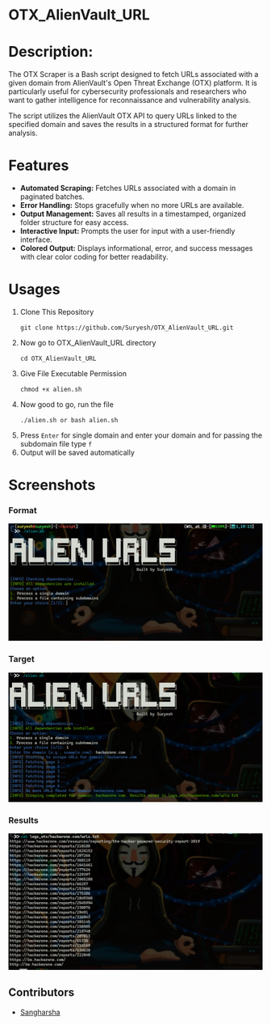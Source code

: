 # OTX_AlienVault_URL

# Description:
The OTX Scraper is a Bash script designed to fetch URLs associated with a given domain from AlienVault's Open Threat Exchange (OTX) platform. It is particularly useful for cybersecurity professionals and researchers who want to gather intelligence for reconnaissance and vulnerability analysis.

The script utilizes the AlienVault OTX API to query URLs linked to the specified domain and saves the results in a structured format for further analysis.


# Features

- **Automated Scraping:** Fetches URLs associated with a domain in paginated batches.
- **Error Handling:** Stops gracefully when no more URLs are available.
- **Output Management:** Saves all results in a timestamped, organized folder structure for easy access.
- **Interactive Input:** Prompts the user for input with a user-friendly interface.
- **Colored Output:** Displays informational, error, and success messages with clear color coding for better readability.

# Usages

1. Clone This Repository
   ```
   git clone https://github.com/Suryesh/OTX_AlienVault_URL.git
   ```
3. Now go to OTX_AlienVault_URL directory
   ```
   cd OTX_AlienVault_URL
   ```
5. Give File Executable Permission
   ```
   chmod +x alien.sh
   ```
7. Now good to go, run the file
   ```
   ./alien.sh or bash alien.sh
   ```
8.  Press `Enter` for single domain and enter your domain and for passing the subdomain file type `f`
9.  Output will be saved automatically

# Screenshots

### Format
![Domain](img/format.png)

### Target
![File](img/target.png)

### Results

![Result](img/results.png)


## Contributors

- [Sangharsha](https://github.com/noob6t5)
